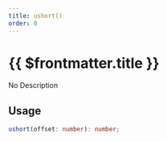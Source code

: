 ```yaml
---
title: ushort()
order: 0
---
```


# {{ $frontmatter.title }}

No Description

## Usage

```ts
ushort(offset: number): number;
```
